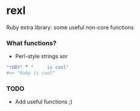 rexl
====

Ruby extra library: some useful non-core functions

### What functions?

* Perl-style strings xor

```ruby
"rUBY" ^ "     is cool"
#=> "Ruby is cool"
```

### TODO

* Add useful functions ;)

